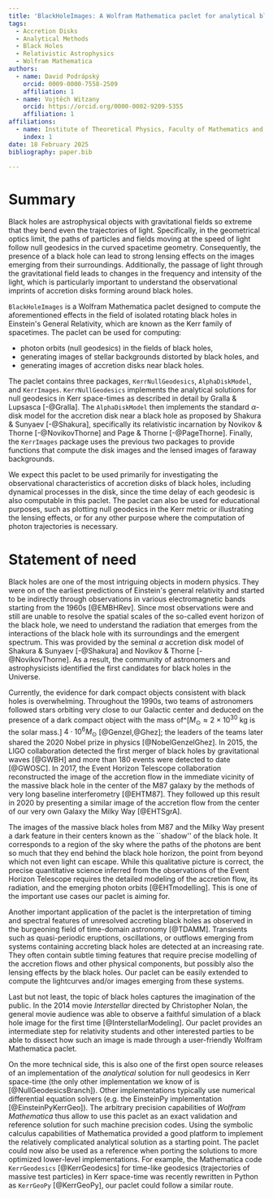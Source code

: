 ```yaml
---
title: 'BlackHoleImages: A Wolfram Mathematica paclet for analytical black hole imaging'
tags:
  - Accretion Disks
  - Analytical Methods
  - Black Holes
  - Relativistic Astrophysics
  - Wolfram Mathematica
authors:
  - name: David Podrápský
    orcid: 0009-0000-7558-2509
    affiliation: 1
  - name: Vojtěch Witzany
    orcid: https://orcid.org/0000-0002-9209-5355
    affiliation: 1
affiliations:
  - name: Institute of Theoretical Physics, Faculty of Mathematics and Physics, Charles University, V Holešovičkách 2, 180 00 Praha 8, Czech Republic 
    index: 1
date: 18 February 2025
bibliography: paper.bib

---
```


# Summary

Black holes are astrophysical objects with gravitational fields so extreme that they bend even the trajectories of light. Specifically, in the geometrical optics limit, the paths of particles and fields moving at the speed of light follow null geodesics in the curved spacetime geometry. Consequently, the presence of a black hole can lead to strong lensing effects on the images emerging from their surroundings.  Additionally, the passage of light through the gravitational field leads to changes in the frequency and intensity of the light, which is particularly important to understand the observational imprints of accretion disks forming around black holes. 

`BlackHoleImages` is a Wolfram Mathematica paclet designed to compute the aforementioned effects in the field of isolated rotating black holes in Einstein's General Relativity, which are known as the Kerr family of spacetimes. The paclet can be used for computing: 

 * photon orbits (null geodesics) in the fields of black holes,
 * generating images of stellar backgrounds distorted by black holes, and 
 * generating images of accretion disks near black holes.

The paclet contains three packages, `KerrNullGeodesics`, `AlphaDiskModel`, and `KerrImages`. `KerrNullGeodesics` implements the analytical solutions for null geodesics in Kerr space-times as described in detail by Gralla & Lupsasca [-@Gralla].  The `AlphaDiskModel` then implements the standard $\alpha$-disk model for the accretion disk near a black hole as proposed by Shakura & Sunyaev [-@Shakura], specifically its relativistic incarnation by Novikov & Thorne [-@NovikovThorne] and Page & Thorne [-@PageThorne]. Finally, the `KerrImages` package uses the previous two packages to provide functions that compute the disk images and the lensed images of faraway backgrounds.

We expect this paclet to be used primarily for investigating the observational characteristics of accretion disks of black holes, including dynamical processes in the disk, since the time delay of each geodesic is also computable in this paclet. The paclet can also be used for educational purposes, such as plotting null geodesics in the Kerr metric or illustrating the lensing effects, or for any other purpose where the computation of photon trajectories is necessary.

# Statement of need

Black holes are one of the most intriguing objects in modern physics. They were on of the earliest predictions of Einstein's general relativity and started to be indirectly through observations in various electromagnetic bands starting from the 1960s [@EMBHRev]. Since most observations were and still are unable to resolve the spatial scales of the so-called event horizon of the black hole, we need to understand the radiation that emerges from the interactions of the black hole with its surroundings and the emergent spectrum. This was provided by the seminal $\alpha$ accretion disk model of Shakura & Sunyaev [-@Shakura] and Novikov & Thorne [-@NovikovThorne]. As a result, the community of astronomers and astrophysicists identified the first candidates for black holes in the Universe.

Currently, the evidence for dark compact objects consistent with black holes is overwhelming. Throughout the 1990s, two teams of astronomers followed stars orbiting very close to our Galactic center and deduced on the presence of a dark compact object with the mass of^[$M_{\odot} \approx 2 \times 10^30$ kg is the solar mass.] $4\cdot 10^6 M_\odot$ [@Genzel,@Ghez]; the leaders of the teams later shared the 2020 Nobel prize in physics [@NobelGenzelGhez]. In 2015, the LIGO collaboration detected the first merger of black holes by gravitational waves [@GWBH] and more than 180 events were detected to date [@GWOSC]. In 2017, the Event Horizon Telescope collaboration reconstructed the image of the accretion flow in the immediate vicinity of the massive black hole in the center of the M87 galaxy by the methods of very long baseline interferometry [@EHTM87]. They followed up this result in 2020 by presenting a similar image of the accretion flow from the center of our very own Galaxy the Milky Way [@EHTSgrA].

The images of the massive black holes from M87 and the Milky Way present a dark feature in their centers known as the ``shadow'' of the black hole. It corresponds to a region of the sky where the paths of the photons are bent so much that they end behind the black hole horizon, the point from beyond which not even light can escape. While this qualitative picture is correct, the precise quantitative science inferred from the observations of the Event Horizon Telescope requires the detailed modeling of the accretion flow, its radiation, and the emerging photon orbits [@EHTmodelling]. This is one of the important use cases our paclet is aiming for. 

Another important application of the paclet is the interpretation of timing and spectral features of unresolved accreting black holes as observed in the burgeoning field of time-domain astronomy [@TDAMM]. Transients such as quasi-periodic eruptions, oscillations, or outflows emerging from systems containing accreting black holes are detected at an increasing rate. They often contain subtle timing features that require precise modelling of the accretion flows and other physical components, but possibly also the lensing effects by the black holes. Our paclet can be easily extended to compute the lightcurves and/or images emerging from these systems.

Last but not least, the topic of black holes captures the imagination of the public. In the 2014 movie *Interstellar* directed by Christopher Nolan, the general movie audience was able to observe a faithful simulation of a black hole image for the first time [@InterstellarModeling]. Our paclet provides an intermediate step for relativity students and other interested parties to be able to dissect how such an image is made through a user-friendly Wolfram Mathematica paclet.

On the more technical side, this is also one of the first open source releases of an implementation of the *analytical* solution for null geodesics in Kerr space-time (the only other implementation we know of is [@NullGeodesicsBranch]). Other implementations typically use numerical differential equation solvers (e.g. the EinsteinPy implementation [@EinsteinPyKerrGeo]). The arbitrary precision capabilities of *Wolfram Mathematica* thus allow to use this paclet as an exact validation and reference solution for such machine precision codes. Using the symbolic calculus capabilities of Mathematica provided a good platform to implement the relatively complicated analytical solution as a starting point. The paclet could now also be used as a reference when porting the solutions to more optimized lower-level implementations. For example, the Mathematica code `KerrGeodesics` [@KerrGeodesics] for time-like geodesics (trajectories of massive test particles) in Kerr space-time was recently rewritten in Python as `KerrGeoPy` [@KerrGeoPy], our paclet could follow a similar route.  
